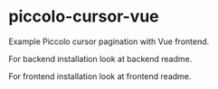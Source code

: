 # piccolo-cursor-vue
Example Piccolo cursor pagination with Vue frontend.

For backend installation look at backend readme.

For frontend installation look at frontend readme.